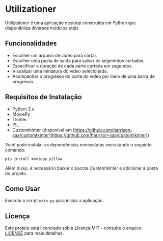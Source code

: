 # Utilizationer

Utilizationer é uma aplicação desktop construída em Python que disponibiliza diversos módulos utéis

## Funcionalidades

- Escolher um arquivo de vídeo para cortar.
- Escolher uma pasta de saída para salvar os segmentos cortados.
- Especificar a duração de cada parte cortada em segundos.
- Visualizar uma miniatura do vídeo selecionado.
- Acompanhar o progresso do corte do vídeo por meio de uma barra de progresso.

## Requisitos de Instalação

- Python 3.x
- MoviePy
- Tkinter
- PIL
- Customtkinter (disponível em [https://github.com/harrison-saa/customtkinter](https://github.com/harrison-saa/customtkinter))

Você pode instalar as dependências necessárias executando o seguinte comando:

```
pip install moviepy pillow
```

Além disso, é necessário baixar o pacote Customtkinter e adicionar à pasta do projeto.

## Como Usar

Execute o script `main.py` para iniciar a aplicação.
## Licença

Este projeto está licenciado sob a Licença MIT - consulte o arquivo [LICENSE](LICENSE) para mais detalhes.
